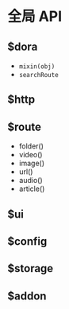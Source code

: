 # 全局 API

## $dora
 - `mixin(obj)`
 - `searchRoute`

## $http
  
## $route
  - folder()
  - video()
  - image()
  - url()
  - audio()
  - article()


## $ui

## $config

## $storage

## $addon